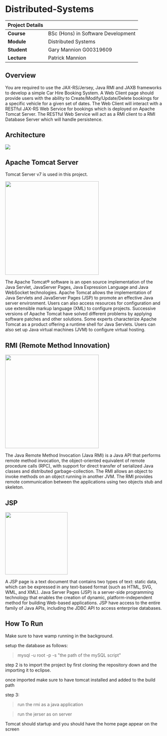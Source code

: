 # Distributed-Systems
| Project Details   |     |
| --- | --- |
| **Course** | BSc (Hons) in Software Development  |
| **Module** |  Distributed Systems |
| **Student** | Gary Mannion G00319609 |
| **Lecture** | Patrick Mannion |

## Overview
You are required to use the JAX-RS/Jersey, Java RMI and JAXB frameworks to develop a simple Car Hire
Booking System. A Web Client page should provide users with the ability to Create/Modify/Update/Delete
bookings for a specific vehicle for a given set of dates. The Web Client will interact with a RESTful JAX-RS
Web Service for bookings which is deployed on Apache Tomcat Server. The RESTful Web Service will act as
a RMI client to a RMI Database Server which will handle persistence.
## Architecture
![](https://user-images.githubusercontent.com/10883051/48415294-e6286700-e744-11e8-9192-33881082e14b.png)

## Apache Tomcat Server
Tomcat Server v7 is used in this project.

<img width="300" src="https://1.bp.blogspot.com/-FJN5mv7udjk/WdYQhsxOOUI/AAAAAAAAAU0/0a1mgN6N0-c4sgbuLHYOyU9yK0tbhpJeACLcBGAs/s728-e100/apache-tomcat-rce-exploit.png">

The Apache Tomcat® software is an open source implementation of the Java Servlet, JavaServer Pages, Java Expression Language and Java WebSocket technologies. Apache Tomcat allows the implementation of Java Servlets and JavaServer Pages (JSP) to promote an effective Java server environment. Users can also access resources for configuration and use extensible markup language (XML) to configure projects. Successive versions of Apache Tomcat have solved different problems by applying software patches and other solutions. Some experts characterize Apache Tomcat as a product offering a runtime shell for Java Servlets. Users can also set up Java virtual machines (JVM) to configure virtual hosting.


## RMI (Remote Method Innovation)
<img width="300" src="http://www.codepep.com/wp-content/uploads/2017/01/24.jpg">

The Java Remote Method Invocation (Java RMI) is a Java API that performs remote method invocation, the object-oriented equivalent of remote procedure calls (RPC), with support for direct transfer of serialized Java classes and distributed garbage-collection. The RMI allows an object to invoke methods on an object running in another JVM. The RMI provides remote communication between the applications using two objects stub and skeleton. 

## JSP
<img width="200" src="https://image.freepik.com/free-icon/jsp-open-file-format-with-java-logo_318-45209.jpg">

A JSP page is a text document that contains two types of text: static data, which can be expressed in any text-based format (such as HTML, SVG, WML, and XML). Java Server Pages (JSP) is a server-side programming technology that enables the creation of dynamic, platform-independent method for building Web-based applications. JSP have access to the entire family of Java APIs, including the JDBC API to access enterprise databases.

## How To Run
Make sure to have wamp running in the background.

setup the database as follows:
> mysql -u root -p -s "the path of the mySQL script"

step 2 is to import the project by first cloning the repository down and the importing it to eclipse.

once imported make sure to have tomcat installed and added to the build path

step 3:
> run the rmi as a java application

> run the jerser as on server

Tomcat should startup and you should have the home page appear on the screen
